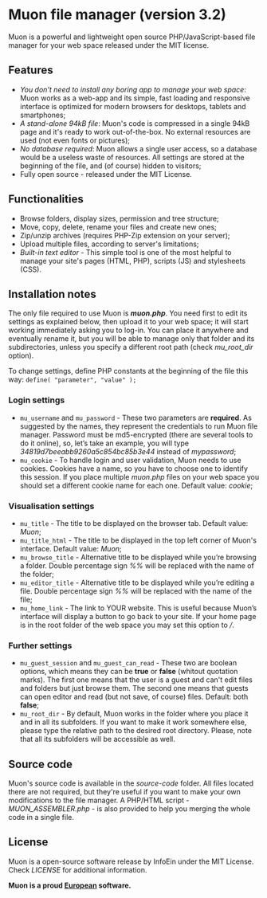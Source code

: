 # Muon file manager (version 3.2)
Muon is a powerful and lightweight open source PHP/JavaScript-based file manager for your web space released under the MIT license.


## Features
- *You don't need to install any boring app to manage your web space*: Muon works as a web-app and its simple, fast loading and responsive interface is optimized for modern browsers for desktops, tablets and smartphones;
- *A stand-alone 94kB file*: Muon's code is compressed in a single 94kB page and it's ready to work out-of-the-box. No external resources are used (not even fonts or pictures);
- *No database required*: Muon allows a single user access, so a database would be a useless waste of resources. All settings are stored at the beginning of the file, and (of course) hidden to visitors;
- Fully open source - released under the MIT License.


## Functionalities
- Browse folders, display sizes, permission and tree structure;
- Move, copy, delete, rename your files and create new ones;
- Zip/unzip archives (requires PHP-Zip extension on your server);
- Upload multiple files, according to server's limitations;
- *Built-in text editor* - This simple tool is one of the most helpful to manage your site's pages (HTML, PHP), scripts (JS) and stylesheets (CSS).


## Installation notes
The only file required to use Muon is ***muon.php***. You need first to edit its settings as explained below, then upload it to your web space; it will start working immediately asking you to log-in. You can place it anywhere and eventually rename it, but you will be able to manage only that folder and its subdirectories, unless you specify a different root path (check *mu_root_dir* option).

To change settings, define PHP constants at the beginning of the file this way:
``define( "parameter", "value" );``

### Login settings
- ``mu_username`` and ``mu_password`` - These two parameters are **required**. As suggested by the names, they represent the credentials to run Muon file manager. Password must be md5-encrypted (there are several tools to do it online), so, let’s take an example, you will type *34819d7beeabb9260a5c854bc85b3e44* instead of *mypassword*;
- ``mu_cookie`` - To handle login and user validation, Muon needs to use cookies. Cookies have a name, so you have to choose one to identify this session. If you place multiple *muon.php* files on your web space you should set a different cookie name for each one. Default value: *cookie*;
### Visualisation settings
- ``mu_title`` - The title to be displayed on the browser tab. Default value: *Muon*;
- ``mu_title_html`` - The title to be displayed in the top left corner of Muon's interface. Default value: *Muon*;
- ``mu_browse_title`` - Alternative title to be displayed while you’re browsing a folder. Double percentage sign *%%* will be replaced with the name of the folder;
- ``mu_editor_title`` - Alternative title to be displayed while you’re editing a file. Double percentage sign *%%* will be replaced with the name of the file;
- ``mu_home_link`` - The link to YOUR website. This is useful because Muon’s interface will display a button to go back to your site. If your home page is in the root folder of the web space you may set this option to */*.
### Further settings
- ``mu_guest_session`` and ``mu_guest_can_read`` - These two are boolean options, which means they can be **true** or **false** (whitout quotation marks). The first one means that the user is a guest and can't edit files and folders but just browse them. The second one means that guests can open editor and read (but not save, of course) files. Default: both **false**;
- ``mu_root_dir`` - By default, Muon works in the folder where you place it and in all its subfolders. If you want to make it work somewhere else, please type the relative path to the desired root directory. Please, note that all its subfolders will be accessible as well.

## Source code
Muon's source code is available in the *source-code* folder. All files located there are not required, but they're useful if you want to make your own modifications to the file manager. A PHP/HTML script - *MUON_ASSEMBLER.php* - is also provided to help you merging the whole code in a single file.

## License
Muon is a open-source software release by InfoEin under the MIT License. Check *LICENSE* for additional information.

**Muon is a proud [European](http://europa.eu/) software.**
